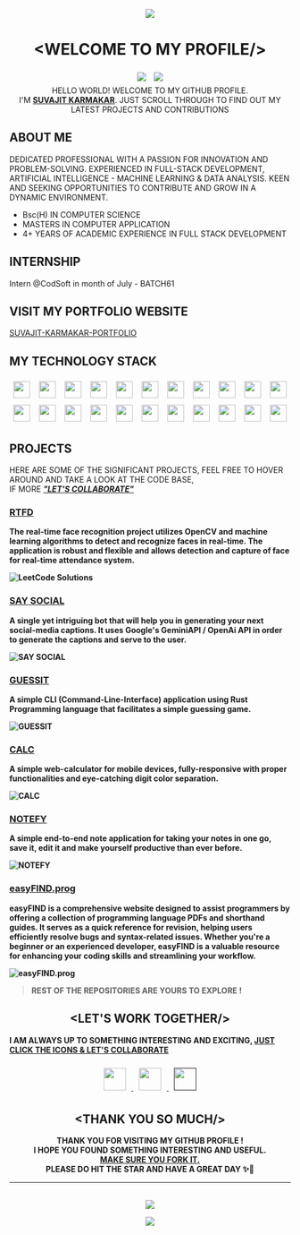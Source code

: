 
<p align="center">
  <img src="https://capsule-render.vercel.app/api?type=waving&color=gradient&height=70&section=header"/>
</p>

# <div align="center">&lt;WELCOME TO MY PROFILE/&gt;</div>



<div align="center">
<img src="https://img.shields.io/github/followers/SUVAJIT-KARMAKAR?style=social" style="padding:5px">
<img src="https://img.shields.io/github/stars/SUVAJIT-KARMAKAR?style=social" style="padding:5px">
</div>

<div align="center">HELLO WORLD! WELCOME TO MY GITHUB PROFILE. <br>I'M <u><b>SUVAJIT KARMAKAR</b></u>. JUST SCROLL THROUGH TO FIND OUT MY LATEST PROJECTS AND CONTRIBUTIONS</div>

## ABOUT ME

DEDICATED PROFESSIONAL WITH A PASSION FOR INNOVATION AND PROBLEM-SOLVING.
EXPERIENCED IN FULL-STACK DEVELOPMENT, ARTIFICIAL INTELLIGENCE - MACHINE LEARNING & DATA ANALYSIS. KEEN AND SEEKING OPPORTUNITIES TO CONTRIBUTE AND GROW IN A DYNAMIC ENVIRONMENT.

- Bsc(H) IN COMPUTER SCIENCE
- MASTERS IN COMPUTER APPLICATION
- 4+ YEARS OF ACADEMIC EXPERIENCE IN FULL STACK DEVELOPMENT

## INTERNSHIP
Intern @CodSoft in month of July - BATCH61


## VISIT MY PORTFOLIO WEBSITE
<a href="https://suvajit-karmakar-portfolio.vercel.app"> SUVAJIT-KARMAKAR-PORTFOLIO</a>

## MY TECHNOLOGY STACK

<div align="center">
<img style="padding:6px;" width="30px" src="./icons/c.svg">
<img style="padding:6px;" width="30px" src="./icons/cpp.svg">
<img style="padding:6px;" width="30px" src="./icons/html.svg">
<img style="padding:6px;" width="30px" src="./icons/css.svg">
<img style="padding:6px;" width="30px" src="./icons/js.svg">
<img style="padding:6px;" width="30px" src="./icons/ts.svg">
<img style="padding:6px;" width="30px" src="./icons/node-js.svg">
<img style="padding:6px;" width="30px" src="./icons/tailwind.svg">
<img style="padding:6px;" width="30px" src="./icons/react.svg">
<img style="padding:6px;" width="30px" src="./icons/mongodb.svg">
<img style="padding:6px;" width="30px" src="./icons/GIT.svg">

<img style="padding:6px;" width="30px" src="./icons/AWS.svg">
<img style="padding:6px;" width="30px" src="./icons/DJANGO.svg">
<img style="padding:6px;" width="30px" src="./icons/KOTLIN.svg">
<img style="padding:6px;" width="30px" src="./icons/NEXTJS.svg">
<img style="padding:6px;" width="30px" src="./icons/NUMPY.svg">
<img style="padding:6px;" width="30px" src="./icons/OPENCV.svg">
<img style="padding:6px;" width="30px" src="./icons/SQL.svg">
<img style="padding:6px;" width="30px" src="./icons/RUST.svg">
<img style="padding:6px;" width="30px" src="./icons/PANDAS.svg">
<img style="padding:6px;" width="30px" src="./icons/POSTGRESSQL.svg">
<img style="padding:6px;" width="30px" src="./icons/DORKER.svg">
</div>

## PROJECTS

HERE ARE SOME OF THE SIGNIFICANT PROJECTS, FEEL FREE TO HOVER AROUND AND TAKE A LOOK AT THE CODE BASE, <br>IF MORE <b><i><u>"LET'S COLLABORATE"</u></i><b>



### [RTFD](https://github.com/SUVAJIT-KARMAKAR/REAL-TIME-FACE-DETECTION-SYSTEM)
The real-time face recognition project utilizes OpenCV and machine learning algorithms to detect and recognize faces in real-time. The application is robust and flexible and allows detection and capture of face for real-time attendance system.

![LeetCode Solutions](images/RTFD.png)




### [SAY SOCIAL](https://github.com/SUVAJIT-KARMAKAR/SAY-SOCIAL-TELEGRAM-BOT)
A single yet intriguing bot that will help you in generating your next social-media captions. It uses Google's GeminiAPI / OpenAi API in order to generate the captions and serve to the user.

![SAY SOCIAL](images/SAY-SOCIAL-LOGO.png)




### [GUESSIT](https://github.com/SUVAJIT-KARMAKAR/GUESS-IT-CLI)
A simple CLI (Command-Line-Interface) application using Rust Programming language that facilitates a simple guessing game.

![GUESSIT](images/GUESSIT.png)



### [CALC](https://github.com/SUVAJIT-KARMAKAR/CALC)
A simple web-calculator for mobile devices, fully-responsive with proper functionalities and eye-catching digit color separation.

![CALC](images/CALC-LOGO.png)



### [NOTEFY]()
A simple end-to-end note application for taking your notes in one go, save it, edit it and make yourself productive than ever before.

![NOTEFY](images/NOTEFY-LOGO.jpeg)



### [easyFIND.prog](https://github.com/SUVAJIT-KARMAKAR/CODSOFT-LEVEL-1-TASK-2)
easyFIND is a comprehensive website designed to assist programmers by offering a collection of programming language PDFs and shorthand guides. It serves as a quick reference for revision, helping users efficiently resolve bugs and syntax-related issues. Whether you're a beginner or an experienced developer, easyFIND is a valuable resource for enhancing your coding skills and streamlining your workflow.

![easyFIND.prog](images/easyFIND-logo.png)




> REST OF THE REPOSITORIES ARE YOURS TO EXPLORE !

## <div  align="center"> &lt;LET'S WORK TOGETHER/&gt; </div>

I AM ALWAYS UP TO SOMETHING INTERESTING AND EXCITING, 
<u>JUST CLICK THE ICONS & LET'S COLLABORATE</u>


<div align="center">
  <a href="mailto:ikarmakarsuvajit@gmail.com"> 
  <img style="padding:10px;" width="40px" src="./icons/GMAIL.png"> 
  </a>
  <a href="https://www.linkedin.com/in/suvajit-karmakar-677112220/"> 
  <img style="padding:10px;" width="40px" src="./icons/LINKEDIN.png"> 
  </a>
  <a  href=""> 
  <img style="padding:10px;" width="40px" src="./icons/FIVERR.png"> 
  </a>
</div>



## <div align="center"> &lt;THANK YOU SO MUCH/&gt; </div>

<div align="center">
THANK YOU FOR VISITING MY GITHUB PROFILE ! <br>I HOPE YOU FOUND SOMETHING INTERESTING AND USEFUL.<br> <u>MAKE SURE YOU FORK IT.</u> <br> PLEASE DO HIT THE STAR AND HAVE A GREAT DAY
✨🌟</div>


<hr>
<br>

<div align="center">
<a href="https://visitcount.itsvg.in">
  <img src="https://visitcount.itsvg.in/api?id=SUVAJITKARMAKAR&label=VISITED&color=3&icon=2&pretty=true" />
</a>
</div>


<p align="center">
  <img src="https://capsule-render.vercel.app/api?type=waving&color=gradient&height=60&section=footer"/>
</p>